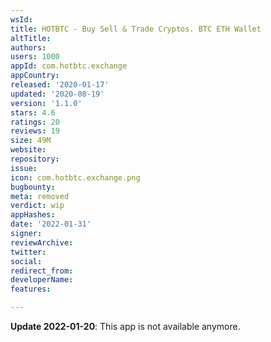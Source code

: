 ```yaml
---
wsId: 
title: HOTBTC - Buy Sell & Trade Cryptos. BTC ETH Wallet
altTitle: 
authors: 
users: 1000
appId: com.hotbtc.exchange
appCountry: 
released: '2020-01-17'
updated: '2020-08-19'
version: '1.1.0'
stars: 4.6
ratings: 20
reviews: 19
size: 49M
website: 
repository: 
issue: 
icon: com.hotbtc.exchange.png
bugbounty: 
meta: removed
verdict: wip
appHashes: 
date: '2022-01-31'
signer: 
reviewArchive: 
twitter: 
social: 
redirect_from: 
developerName: 
features: 

---
```


**Update 2022-01-20**: This app is not available anymore.

